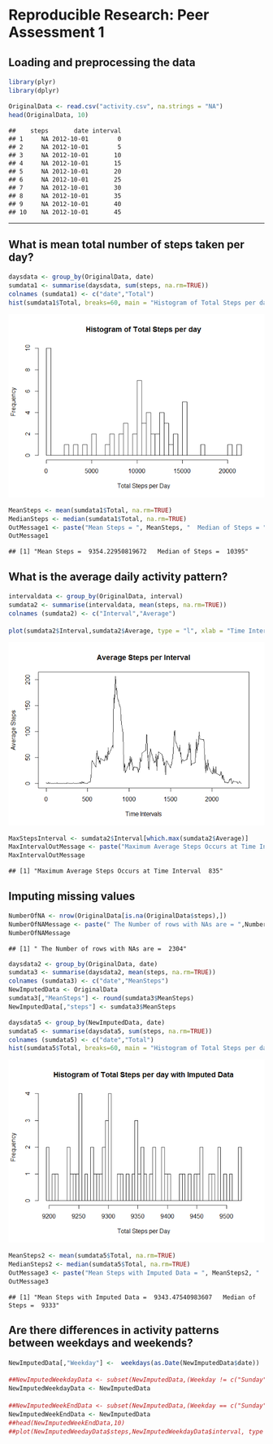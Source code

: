 # Reproducible Research: Peer Assessment 1

## Loading and preprocessing the data

```r
library(plyr)
library(dplyr)
```


```r
OriginalData <- read.csv("activity.csv", na.strings = "NA")
head(OriginalData, 10)
```

```
##    steps       date interval
## 1     NA 2012-10-01        0
## 2     NA 2012-10-01        5
## 3     NA 2012-10-01       10
## 4     NA 2012-10-01       15
## 5     NA 2012-10-01       20
## 6     NA 2012-10-01       25
## 7     NA 2012-10-01       30
## 8     NA 2012-10-01       35
## 9     NA 2012-10-01       40
## 10    NA 2012-10-01       45
```
---

## What is mean total number of steps taken per day?


```r
daysdata <- group_by(OriginalData, date)
sumdata1 <- summarise(daysdata, sum(steps, na.rm=TRUE))
colnames (sumdata1) <- c("date","Total")
hist(sumdata1$Total, breaks=60, main = "Histogram of Total Steps per day", xlab = "Total Steps per Day")
```

![](PA1_template_files/figure-html/unnamed-chunk-3-1.png) 


```r
MeanSteps <- mean(sumdata1$Total, na.rm=TRUE)
MedianSteps <- median(sumdata1$Total, na.rm=TRUE)
OutMessage1 <- paste("Mean Steps = ", MeanSteps, "  Median of Steps = ",MedianSteps)
OutMessage1
```

```
## [1] "Mean Steps =  9354.22950819672   Median of Steps =  10395"
```


## What is the average daily activity pattern?


```r
intervaldata <- group_by(OriginalData, interval)
sumdata2 <- summarise(intervaldata, mean(steps, na.rm=TRUE))
colnames (sumdata2) <- c("Interval","Average")

plot(sumdata2$Interval,sumdata2$Average, type = "l", xlab = "Time Intervals", ylab = "Average Steps", main = "Average Steps per Interval")
```

![](PA1_template_files/figure-html/unnamed-chunk-5-1.png) 


```r
MaxStepsInterval <- sumdata2$Interval[which.max(sumdata2$Average)]
MaxIntervalOutMessage <- paste("Maximum Average Steps Occurs at Time Interval ", MaxStepsInterval)
MaxIntervalOutMessage
```

```
## [1] "Maximum Average Steps Occurs at Time Interval  835"
```


## Imputing missing values


```r
NumberOfNA <- nrow(OriginalData[is.na(OriginalData$steps),])
NumberOfNAMessage <- paste(" The Number of rows with NAs are = ",NumberOfNA)
NumberOfNAMessage
```

```
## [1] " The Number of rows with NAs are =  2304"
```


```r
daysdata2 <- group_by(OriginalData, date)
sumdata3 <- summarise(daysdata2, mean(steps, na.rm=TRUE))
colnames (sumdata3) <- c("date","MeanSteps")
NewImputedData <- OriginalData
sumdata3[,"MeanSteps"] <- round(sumdata3$MeanSteps)
NewImputedData[,"steps"] <- sumdata3$MeanSteps
```


```r
daysdata5 <- group_by(NewImputedData, date)
sumdata5 <- summarise(daysdata5, sum(steps, na.rm=TRUE))
colnames (sumdata5) <- c("date","Total")
hist(sumdata5$Total, breaks=60, main = "Histogram of Total Steps per day with Imputed Data", xlab = "Total Steps per Day")
```

![](PA1_template_files/figure-html/unnamed-chunk-9-1.png) 



```r
MeanSteps2 <- mean(sumdata5$Total, na.rm=TRUE)
MedianSteps2 <- median(sumdata5$Total, na.rm=TRUE)
OutMessage3 <- paste("Mean Steps with Imputed Data = ", MeanSteps2, "  Median of Steps = ",MedianSteps2)
OutMessage3
```

```
## [1] "Mean Steps with Imputed Data =  9343.47540983607   Median of Steps =  9333"
```
## Are there differences in activity patterns between weekdays and weekends?


```r
NewImputedData[,"Weekday"] <-  weekdays(as.Date(NewImputedData$date))

##NewImputedWeekdayData <- subset(NewImputedData,(Weekday != c("Sunday","Saturday")),"steps","date","interval")
NewImputedWeekdayData <- NewImputedData

##NewImputedWeekEndData <- subset(NewImputedData,(Weekday == c("Sunday","Saturday")),"steps","date","interval")
NewImputedWeekEndData <- NewImputedData
##head(NewImputedWeekEndData,10)
##plot(NewImputedWeedayData$steps,NewImputedWeekdayData$interval, type = "l", xlab = "Interval", ylab = "Number of Steps", main = "Steps per Interval")
```
